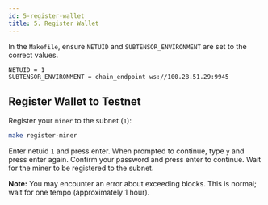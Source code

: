```yaml
---
id: 5-register-wallet
title: 5. Register Wallet
---
```


In the `Makefile`, ensure `NETUID` and `SUBTENSOR_ENVIRONMENT` are set to the correct values.

```
NETUID = 1
SUBTENSOR_ENVIRONMENT = chain_endpoint ws://100.28.51.29:9945
```

## Register Wallet to Testnet

Register your `miner` to the subnet (`1`):

```bash
make register-miner
```

Enter netuid `1` and press enter. When prompted to continue, type `y` and press enter again. Confirm your password and press enter to continue. Wait for the miner to be registered to the subnet.

**Note:** You may encounter an error about exceeding blocks. This is normal; wait for one tempo (approximately 1 hour).
